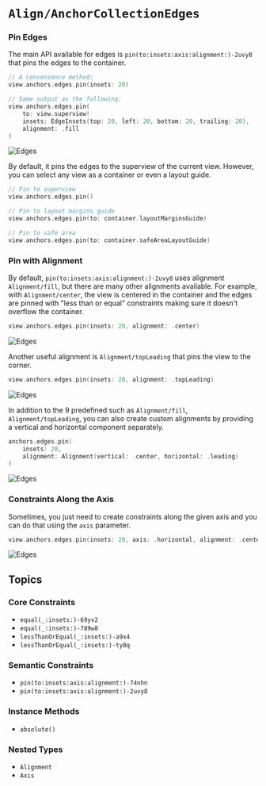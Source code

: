 # ``Align/AnchorCollectionEdges``

### Pin Edges

The main API available for edges is ``pin(to:insets:axis:alignment:)-2uvy8`` that pins the edges to the container.

```swift
// A convenience method:
view.anchors.edges.pin(insets: 20)

// Same output as the following:
view.anchors.edges.pin(
    to: view.superview!
    insets: EdgeInsets(top: 20, left: 20, bottom: 20, trailing: 20),
    alignment: .fill
)
```

![Edges](edges-01.png)

By default, it pins the edges to the superview of the current view. However, you can select any view as a container or even a layout guide.

```swift
// Pin to superview
view.anchors.edges.pin()

// Pin to layout margins guide
view.anchors.edges.pin(to: container.layoutMarginsGuide)

// Pin to safe area
view.anchors.edges.pin(to: container.safeAreaLayoutGuide)
```

### Pin with Alignment

By default, ``pin(to:insets:axis:alignment:)-2uvy8`` uses alignment ``Alignment/fill``, but there are many other alignments available. For example, with ``Alignment/center``, the view is centered in the container and the edges are pinned with "less than or equal" constraints making sure it doesn't overflow the container.

```swift
view.anchors.edges.pin(insets: 20, alignment: .center)
```

![Edges](edges-02.png)

Another useful alignment is ``Alignment/topLeading`` that pins the view to the corner.

```swift
view.anchors.edges.pin(insets: 20, alignment: .topLeading)
```

![Edges](edges-04.png)

In addition to the 9 predefined such as ``Alignment/fill``, ``Alignment/topLeading``, you can also create custom alignments by providing a vertical and horizontal component separately.

```swift
anchors.edges.pin(
    insets: 20,
    alignment: Alignment(vertical: .center, horizontal: .leading)
)
```

![Edges](edges-05.png)

### Constraints Along the Axis

Sometimes, you just need to create constraints along the given axis and you can do that using the `axis` parameter.

```swift
view.anchors.edges.pin(insets: 20, axis: .horizontal, alignment: .center)
```

![Edges](edges-03.png)


## Topics

### Core Constraints

- ``equal(_:insets:)-69yv2``
- ``equal(_:insets:)-789w8``
- ``lessThanOrEqual(_:insets:)-a9x4``
- ``lessThanOrEqual(_:insets:)-ty0q``

### Semantic Constraints

- ``pin(to:insets:axis:alignment:)-74nhn``
- ``pin(to:insets:axis:alignment:)-2uvy8``

### Instance Methods

- ``absolute()``

### Nested Types

- ``Alignment``
- ``Axis``
